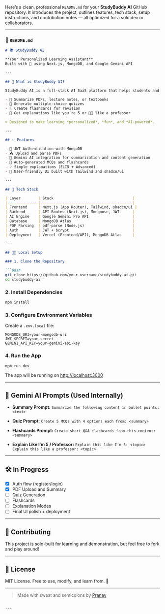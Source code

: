 Here’s a clean, professional `README.md` for your **StudyBuddy AI** GitHub repository. It introduces the project, outlines features, tech stack, setup instructions, and contribution notes — all optimized for a solo dev or collaborators.

---

### 📄 `README.md`

````markdown
# 📚 StudyBuddy AI

**Your Personalized Learning Assistant**  
Built with 💙 using Next.js, MongoDB, and Google Gemini API

---

## 🚀 What is StudyBuddy AI?

StudyBuddy AI is a full-stack AI SaaS platform that helps students and self-learners:

- 📄 Summarize PDFs, lecture notes, or textbooks
- 🧠 Generate multiple-choice quizzes
- 🃏 Create flashcards for revision
- 🧒 Get explanations like you're 5 or 🧑‍🏫 like a professor

> Designed to make learning *personalized*, *fun*, and *AI-powered*.

---

## ✨ Features

- 🔐 JWT Authentication with MongoDB
- 📤 Upload and parse PDFs
- 🤖 Gemini AI integration for summarization and content generation
- 🧪 Auto-generated MCQs and flashcards
- 💡 Simple explanations (ELI5 + Advanced)
- 🎯 User-friendly UI built with Tailwind and shadcn/ui

---

## 🧰 Tech Stack

| Layer        | Stack                                    |
|--------------|------------------------------------------|
| Frontend     | Next.js (App Router), Tailwind, shadcn/ui |
| Backend      | API Routes (Next.js), Mongoose, JWT      |
| AI Engine    | Google Gemini Pro API                    |
| Database     | MongoDB Atlas                            |
| PDF Parsing  | pdf-parse (Node.js)                      |
| Auth         | JWT + bcrypt                             |
| Deployment   | Vercel (Frontend/API), MongoDB Atlas     |

---

## 🧑‍💻 Local Setup

### 1. Clone the Repository

```bash
git clone https://github.com/your-username/studybuddy-ai.git
cd studybuddy-ai
````

### 2. Install Dependencies

```bash
npm install
```

### 3. Configure Environment Variables

Create a `.env.local` file:

```env
MONGODB_URI=your-mongodb-uri
JWT_SECRET=your-secret
GEMINI_API_KEY=your-gemini-api-key
```

### 4. Run the App

```bash
npm run dev
```

The app will be running on [http://localhost:3000](http://localhost:3000)

---

## 🔮 Gemini AI Prompts (Used Internally)

* **Summary Prompt:**
  `Summarize the following content in bullet points: <text>`

* **Quiz Prompt:**
  `Create 5 MCQs with 4 options each from: <summary>`

* **Flashcards Prompt:**
  `Create short Q&A flashcards from this content: <summary>`

* **Explain Like I’m 5 / Professor:**
  `Explain this like I'm 5: <topic>`
  `Explain this like a professor: <topic>`

---

## 🛠️ In Progress

* [x] Auth flow (register/login)
* [x] PDF Upload and Summary
* [ ] Quiz Generation
* [ ] Flashcards
* [ ] Explanation Modes
* [ ] Final UI polish + deployment

---

## 🤝 Contributing

This project is solo-built for learning and demonstration, but feel free to fork and play around!

---

## 📜 License

MIT License. Free to use, modify, and learn from. 💙

---

> Made with sweat and semicolons by [Pranav](https://github.com/Pranav-789)

```

---
